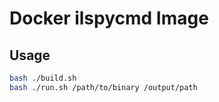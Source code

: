 # Docker ilspycmd Image

## Usage

```bash
bash ./build.sh
bash ./run.sh /path/to/binary /output/path
```
